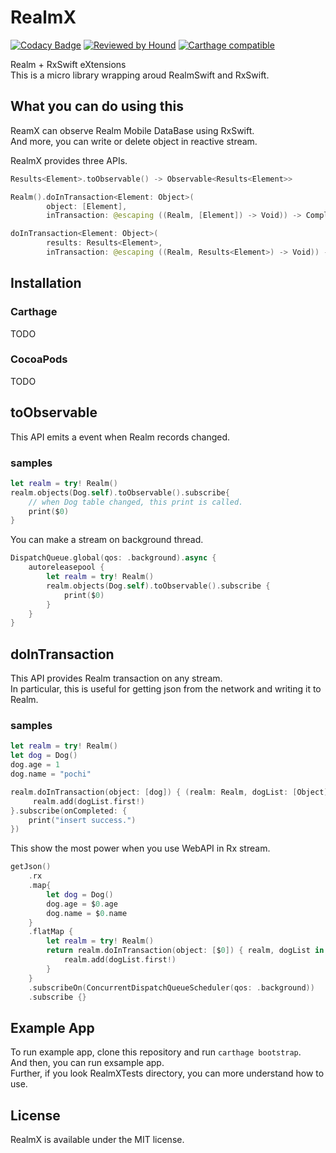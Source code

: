 # RealmX

[![Codacy Badge](https://api.codacy.com/project/badge/Grade/9b98b4b55ac04eaead8b966abbeab924)](https://app.codacy.com/app/Urotea/RealmX?utm_source=github.com&utm_medium=referral&utm_content=Urotea/RealmX&utm_campaign=Badge_Grade_Dashboard)
[![Reviewed by Hound](https://img.shields.io/badge/Reviewed_by-Hound-8E64B0.svg)](https://houndci.com)
[![Carthage compatible](https://img.shields.io/badge/Carthage-compatible-4BC51D.svg?style=flat)](https://github.com/Carthage/Carthage)

Realm + RxSwift eXtensions  
This is a micro library wrapping aroud RealmSwift and RxSwift.

## What you can do using this

ReamX can observe Realm Mobile DataBase using RxSwift.  
And more, you can write or delete object in reactive stream.  

RealmX provides three APIs.

```swift
Results<Element>.toObservable() -> Observable<Results<Element>>
```

```swift
Realm().doInTransaction<Element: Object>(
        object: [Element],
        inTransaction: @escaping ((Realm, [Element]) -> Void)) -> Completable
```

```swift
doInTransaction<Element: Object>(
        results: Results<Element>,
        inTransaction: @escaping ((Realm, Results<Element>) -> Void)) -> Completable
```

## Installation

### Carthage

TODO

### CocoaPods

TODO

## toObservable

This API emits a event when Realm records changed.

### samples

```swift
let realm = try! Realm()
realm.objects(Dog.self).toObservable().subscribe{
    // when Dog table changed, this print is called.
    print($0)
}
```

You can make a stream on background thread.

```swift
DispatchQueue.global(qos: .background).async {
    autoreleasepool {
        let realm = try! Realm()
        realm.objects(Dog.self).toObservable().subscribe {
            print($0)
        }
    }
}
```

## doInTransaction

This API provides Realm transaction on any stream.  
In particular, this is useful for getting json from the network and writing it to Realm.

### samples

```swift
let realm = try! Realm()
let dog = Dog()
dog.age = 1
dog.name = "pochi"

realm.doInTransaction(object: [dog]) { (realm: Realm, dogList: [Object]) in 
     realm.add(dogList.first!)
}.subscribe(onCompleted: {
    print("insert success.")
})
```

This show the most power when you use WebAPI in Rx stream.

```swift
getJson()
    .rx
    .map{
        let dog = Dog()
        dog.age = $0.age
        dog.name = $0.name
    }
    .flatMap {
        let realm = try! Realm()
        return realm.doInTransaction(object: [$0]) { realm, dogList in
            realm.add(dogList.first!)
        }
    }
    .subscribeOn(ConcurrentDispatchQueueScheduler(qos: .background))
    .subscribe {}
```

## Example App

To run example app, clone this repository and run `carthage bootstrap`.  
And then, you can run exsample app.  
Further, if you look RealmXTests directory, you can more understand how to use.

## License

RealmX is available under the MIT license.
